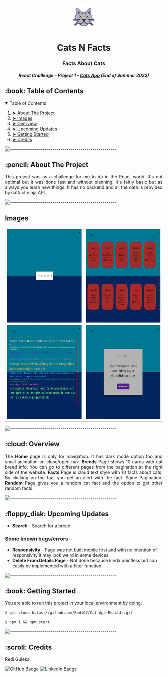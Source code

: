 <p align="center"> 
  <img src="https://github.com/RediG7/Cat-App-ReactJs/blob/main/public/favicon.ico" alt="Cats App Main Logo" width="80px" height="80px">
</p>
<h1 align="center"> Cats N Facts </h1>
<h3 align="center"> Facts About Cats </h3>
<h5 align="center"> React Challenge - Project 1 - <a href="https://cats-and-facts.netlify.app/">Cats App</a> (End of Summer 2022) </h5>

<!-- TABLE OF CONTENTS -->
<h2 id="table-of-contents"> :book: Table of Contents</h2>

<details open="open">
  <summary>Table of Contents</summary>
  <ol>
    <li><a href="#about-the-project"> ➤ About The Project</a></li>
    <li><a href="#images"> ➤ Images</a></li>
    <li><a href="#overview"> ➤ Overview</a></li>
    <li><a href="#updates"> ➤ Upcoming Updates</a></li>
    <li><a href="#getting-started"> ➤ Getting Started</a></li>
    <li><a href="#credits"> ➤ Credits</a></li>
  </ol>
</details>

![-----------------------------------------------------](https://github.com/RediG7/Movie-App-Angular/blob/main/rainbow.png)

<!-- ABOUT THE PROJECT -->
<h2 id="about-the-project"> :pencil: About The Project</h2>

<p align="justify"> 
  This project was as a challenge for me to do in the React world. It's not optimal but it was done fast and without planning. It's fairly basic but as always you learn new things. It has no backend and all the data is provided by catfact.ninja API.
</p>

![-----------------------------------------------------](https://github.com/RediG7/Movie-App-Angular/blob/main/rainbow.png)

<h2 id="images"> Images </h2>

<table>
  <tr>
    <td>
        <img src="https://github.com/RediG7/Cat-App-ReactJs/blob/main/src/assets/images/home.jpg" alt="Cats App Home" width="640px" height="300px">
    </td>
    <td>
        <img src="https://github.com/RediG7/Cat-App-ReactJs/blob/main/src/assets/images/breeds.jpg" alt="Cats App Breeds" width="640px" height="300px">
    </td>
    </tr>
    <tr>
    <td>
        <img src="https://github.com/RediG7/Cat-App-ReactJs/blob/main/src/assets/images/facts.jpg" alt="Cats App Facts" width="640px" height="300px">
    </td>
    <td>
        <img src="https://github.com/RediG7/Cat-App-ReactJs/blob/main/src/assets/images/random.jpg" alt="Cats App Random" width="640px" height="300px">
    </td>
  </tr>
</table>

![-----------------------------------------------------](https://github.com/RediG7/Movie-App-Angular/blob/main/rainbow.png)

<!-- OVERVIEW -->
<h2 id="overview"> :cloud: Overview</h2>
  
<p align="justify"> 
  The <strong>Home</strong> page is only for navigation. It has dark mode option too and small animation on close/open nav.
  <strong>Breeds</strong> Page shows 10 cards with cat breed info. You can go to different pages from the pagination at the right side of the website. 
  <strong>Facts</strong> Page is cloud text style with 10 facts about cats. By clicking on the fact you get an alert with the fact. Same Pagination.
  <strong>Random</strong> Page gives you a random cat fact and the option to get other random facts.
</p>

![-----------------------------------------------------](https://github.com/RediG7/Movie-App-Angular/blob/main/rainbow.png)

<!-- PROJECT FILES DESCRIPTION -->
<h2 id="updates"> :floppy_disk: Upcoming Updates</h2>

<ul>
  <li><b>Search</b> - Search for a breed.</li>
</ul>

<h3> Some known bugs/errors</h3>
<ul>
  <li><b>Responsivity</b> - Page was not built mobile first and with no intention of responsivity it may look weird in some devices. </li>
  <li><b>Delete From Details Page</b> - Not done because kinda pointless but can easily be implemented with a filter function.</li>
</ul>

![-----------------------------------------------------](https://github.com/RediG7/Movie-App-Angular/blob/main/rainbow.png)

<!-- GETTING STARTED -->
<h2 id="getting-started"> :book: Getting Started</h2>

<p>You are able to run this project in your local environment by doing:</p>
<pre><code>$ git clone https://github.com/RediG7/Cat-App-ReactJs.git</code></pre>
<pre><code>$ npm i && npm start</code></pre>

![-----------------------------------------------------](https://github.com/RediG7/Movie-App-Angular/blob/main/rainbow.png)

<!-- CREDITS -->
<h2 id="credits"> :scroll: Credits</h2>

Redi Guleksi

[![GitHub Badge](https://img.shields.io/badge/GitHub-100000?style=for-the-badge&logo=github&logoColor=white)](https://github.com/RediG7)
[![LinkedIn Badge](https://img.shields.io/badge/LinkedIn-0077B5?style=for-the-badge&logo=linkedin&logoColor=white)](https://www.linkedin.com/in/redi-guleksi-0164991b1/)
